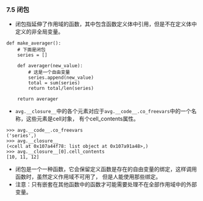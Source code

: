 ### 7.5 闭包* 闭包指延伸了作用域的函数，其中包含函数定义体中引用，但是不在定义体中定义的非全局变量。```def make_averager():    # 下面是闭包    series = []        def averager(new_value):        # 这是一个自由变量        series.append(new_value)        total = sum(series)        return total/len(series)            return averager```* `avg.__closure__`中的各个元素对应于`avg.__code__.co_freevars`中的一个名称，这些元素是cell对象，有个cell_contents属性。```>>> avg.__code__.co_freevars('series',)>>> avg.__closure__(<cell at 0x107a44f78: list object at 0x107a91a48>,)>>> avg.__closure__[0].cell_contents[10, 11, 12]```* 闭包是一个一种函数，它会保留定义函数是存在的自由变量的绑定，这样调用函数时，虽然定义作用域不可用了，但是人能使用那些绑定。* 注意：只有嵌套在其他函数中的函数才可能需要处理不在全部作用域中的外部变量。